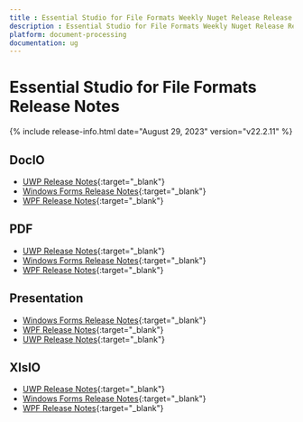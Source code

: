 ```yaml
---
title : Essential Studio for File Formats Weekly Nuget Release Release Notes  
description : Essential Studio for File Formats Weekly Nuget Release Release Notes  
platform: document-processing
documentation: ug
---
```


# Essential Studio for File Formats  Release Notes  

{% include release-info.html date="August 29, 2023" version="v22.2.11" %} 

## DocIO

* [UWP Release Notes](/uwp/release-notes/v22.2.11#docio){:target="_blank"}
* [Windows Forms Release Notes](/windowsforms/release-notes/v22.2.11#docio){:target="_blank"}
* [WPF Release Notes](/wpf/release-notes/v22.2.11#docio){:target="_blank"}


## PDF

* [UWP Release Notes](/uwp/release-notes/v22.2.11#pdf){:target="_blank"}
* [Windows Forms Release Notes](/windowsforms/release-notes/v22.2.11#pdf){:target="_blank"}
* [WPF Release Notes](/wpf/release-notes/v22.2.11#pdf){:target="_blank"}


## Presentation

* [Windows Forms Release Notes](/windowsforms/release-notes/v22.2.11#presentation){:target="_blank"}
* [WPF Release Notes](/wpf/release-notes/v22.2.11#presentation){:target="_blank"}
* [UWP Release Notes](/uwp/release-notes/v22.2.11#presentation){:target="_blank"}


## XlsIO

* [UWP Release Notes](/uwp/release-notes/v22.2.11#xlsio){:target="_blank"}
* [Windows Forms Release Notes](/windowsforms/release-notes/v22.2.11#xlsio){:target="_blank"}
* [WPF Release Notes](/wpf/release-notes/v22.2.11#xlsio){:target="_blank"}